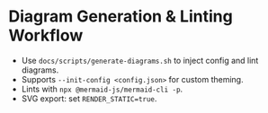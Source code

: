 # Diagram Generation & Linting Workflow

- Use `docs/scripts/generate-diagrams.sh` to inject config and lint diagrams.
- Supports `--init-config <config.json>` for custom theming.
- Lints with `npx @mermaid-js/mermaid-cli -p`.
- SVG export: set `RENDER_STATIC=true`.
